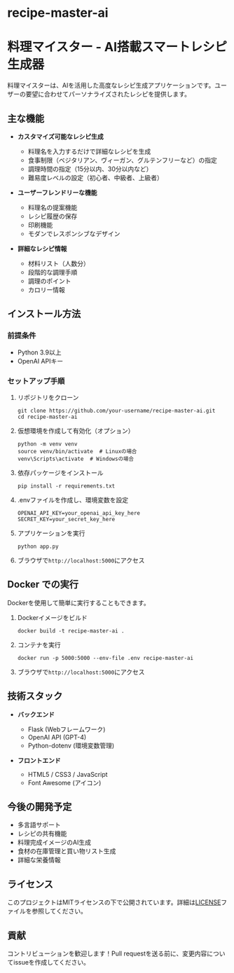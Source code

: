 # recipe-master-ai

# 料理マイスター - AI搭載スマートレシピ生成器

料理マイスターは、AIを活用した高度なレシピ生成アプリケーションです。ユーザーの要望に合わせてパーソナライズされたレシピを提供します。

## 主な機能

- **カスタマイズ可能なレシピ生成**
  - 料理名を入力するだけで詳細なレシピを生成
  - 食事制限（ベジタリアン、ヴィーガン、グルテンフリーなど）の指定
  - 調理時間の指定（15分以内、30分以内など）
  - 難易度レベルの設定（初心者、中級者、上級者）

- **ユーザーフレンドリーな機能**
  - 料理名の提案機能
  - レシピ履歴の保存
  - 印刷機能
  - モダンでレスポンシブなデザイン

- **詳細なレシピ情報**
  - 材料リスト（人数分）
  - 段階的な調理手順
  - 調理のポイント
  - カロリー情報

## インストール方法

### 前提条件
- Python 3.9以上
- OpenAI APIキー

### セットアップ手順

1. リポジトリをクローン
   ```
   git clone https://github.com/your-username/recipe-master-ai.git
   cd recipe-master-ai
   ```

2. 仮想環境を作成して有効化（オプション）
   ```
   python -m venv venv
   source venv/bin/activate  # Linuxの場合
   venv\Scripts\activate  # Windowsの場合
   ```

3. 依存パッケージをインストール
   ```
   pip install -r requirements.txt
   ```

4. .envファイルを作成し、環境変数を設定
   ```
   OPENAI_API_KEY=your_openai_api_key_here
   SECRET_KEY=your_secret_key_here
   ```

5. アプリケーションを実行
   ```
   python app.py
   ```

6. ブラウザで`http://localhost:5000`にアクセス

## Docker での実行

Dockerを使用して簡単に実行することもできます。

1. Dockerイメージをビルド
   ```
   docker build -t recipe-master-ai .
   ```

2. コンテナを実行
   ```
   docker run -p 5000:5000 --env-file .env recipe-master-ai
   ```

3. ブラウザで`http://localhost:5000`にアクセス

## 技術スタック

- **バックエンド**
  - Flask (Webフレームワーク)
  - OpenAI API (GPT-4)
  - Python-dotenv (環境変数管理)

- **フロントエンド**
  - HTML5 / CSS3 / JavaScript
  - Font Awesome (アイコン)

## 今後の開発予定

- 多言語サポート
- レシピの共有機能
- 料理完成イメージのAI生成
- 食材の在庫管理と買い物リスト生成
- 詳細な栄養情報

## ライセンス

このプロジェクトはMITライセンスの下で公開されています。詳細は[LICENSE](LICENSE)ファイルを参照してください。

## 貢献

コントリビューションを歓迎します！Pull requestを送る前に、変更内容についてissueを作成してください。
